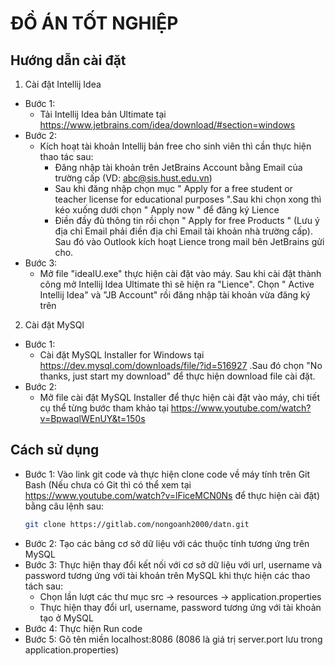 # ĐỒ ÁN TỐT NGHIỆP


## Hướng dẫn cài đặt
1. Cài đặt Intellij Idea
- Bước 1: 
  - Tải Intellij Idea bản Ultimate tại https://www.jetbrains.com/idea/download/#section=windows
- Bước 2:
  - Kích hoạt tài khoản Intellij bản free cho sinh viên thì cần thực hiện thao tác sau:
    - Đăng nhập tài khoản trên JetBrains Account bằng Email của trường cấp (VD: abc@sis.hust.edu.vn)
    - Sau khi đăng nhập chọn mục " Apply for a free student or teacher license for educational purposes ".Sau khi chọn xong thì kéo xuống dưới chọn " Apply now " để đăng ký Lience
    - Điền đầy đủ thông tin rồi chọn " Apply for free Products " (Lưu ý địa chỉ Email phải điền địa chỉ Email tài khoản nhà trường cấp). Sau đó vào Outlook kích hoạt Lience trong mail bên JetBrains gửi cho.
- Bước 3:
  - Mở file "ideaIU.exe" thực hiện cài đặt vào máy. Sau khi cài đặt thành công mở Intellij Idea Ultimate thì sẽ hiện ra "Lience". Chọn " Active Intellij Idea" và "JB Account" rồi đăng nhập tài khoản vừa đăng ký trên 

2. Cài đặt MySQl
- Bước 1:
  - Cài đặt MySQL Installer for Windows tại https://dev.mysql.com/downloads/file/?id=516927  .Sau đó chọn "No thanks, just start my download" để thực hiện download file cài đặt.
- Bước 2:
  - Mở file cài đặt MySQL Installer để thực hiện cài đặt vào máy, chi tiết cụ thể từng bước tham khảo tại https://www.youtube.com/watch?v=BpwaqlWEnUY&t=150s
  
## Cách sử dụng
- Bước 1: Vào link git code và thực hiện clone code về máy tính trên Git Bash (Nếu chưa có Git thì có thể xem tại https://www.youtube.com/watch?v=lFiceMCN0Ns để thực hiện cài đặt) bằng câu lệnh sau:
  ```bash
  git clone https://gitlab.com/nongoanh2000/datn.git
  ```
- Bước 2: Tạo các bảng cơ sở dữ liệu với các thuộc tính tương ứng trên MySQL
- Bước 3: Thực hiện thay đổi kết nối với cơ sở dữ liệu với url, username và password tương ứng với tài khoản trên MySQL khi thực hiện các thao tách sau:
  - Chọn lần lượt các thư mục src -> resources -> application.properties
  - Thực hiện thay đổi url, username, password tương ứng với tài khoản tạo ở MySQL
- Bước 4: Thực hiện Run code
- Bước 5: Gõ tên miền localhost:8086 (8086 là giá trị server.port lưu trong application.properties)
   
